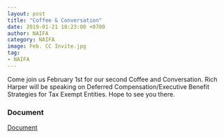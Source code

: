 ```yaml
---
layout: post
title: "Coffee & Conversation"
date: 2019-01-21 10:23:00 +0700
author: NAIFA
category: NAIFA
image: Feb. CC Invite.jpg
tag:
- NAIFA
---
```


Come join us February 1st for our second Coffee and Conversation.  Rich Harper will be speaking on Deferred Compensation/Executive Benefit Strategies for Tax Exempt Entities.  Hope to see you there.
### Document
[Document](images/posts/Feb.%20CC%20Invite.jpg)
